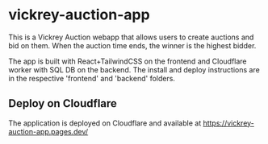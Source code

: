 # vickrey-auction-app

This is a Vickrey Auction webapp that allows users to create auctions and bid on them. When the auction time ends, the winner is the highest bidder.

The app is built with React+TailwindCSS on the frontend and Cloudflare worker with SQL DB on the backend.
The install and deploy instructions are in the respective 'frontend' and 'backend' folders.

## Deploy on Cloudflare
The application is deployed on Cloudflare and available at https://vickrey-auction-app.pages.dev/